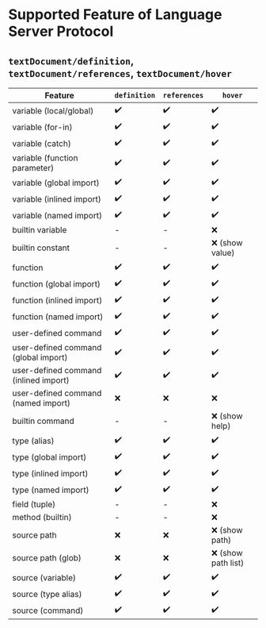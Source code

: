 # Supported Feature of Language Server Protocol

## ``textDocument/definition``, ``textDocument/references``, ``textDocument/hover``

| **Feature**  | ``definition`` | ``references`` | ``hover`` |
|----------------|---------|---------|-----|
| variable (local/global) | ✔️ | ✔️ | ✔️ |
| variable (for-in) | ✔️ | ✔️ | ✔️ |
| variable (catch) | ✔️ | ✔️ | ✔️ |
| variable (function parameter) | ✔️ | ✔️ | ✔️ |
| variable (global import) | ✔️ | ✔️ | ✔️ |
| variable (inlined import) | ✔️ | ✔️ | ✔️ |
| variable (named import) | ✔️ | ✔️ | ✔️ |
| builtin variable | - | - | ❌ |
| builtin constant | - | - | ❌ (show value) |
| function  | ✔️ | ✔️ |✔️ |
| function (global import) | ✔️ | ✔️ | ✔️ |
| function (inlined import) | ✔️ | ✔️ | ✔️ |
| function (named import) | ✔️ | ✔️ | ✔️ |
| user-defined command | ✔️ | ✔️ |✔️ |
| user-defined command (global import)  | ✔️ | ✔️ | ✔️ |
| user-defined command (inlined import)  | ✔️ | ✔️️ | ✔️ |
| user-defined command (named import)  | ❌️ | ❌️️ | ❌️ |
| builtin command  | - | - | ❌ (show help) |
| type (alias) | ✔️ | ✔️ |✔️ |
| type (global import)| ✔️ | ✔️ | ✔️ |
| type (inlined import) | ✔️ | ✔️️ | ✔️ |
| type (named import) | ✔️ | ✔️ | ✔️ |
| field (tuple)      | - | - | ❌ |
| method (builtin) | - | - | ❌ |
| source path | ❌ | ❌ | ❌ (show path) |
| source path (glob) | ❌ | ❌ | ❌ (show path list) |
| source (variable) | ✔️ | ✔️ | ✔️ |
| source (type alias) | ✔️ | ✔️ | ✔️ |
| source (command) | ✔️ | ✔️ | ✔️ |